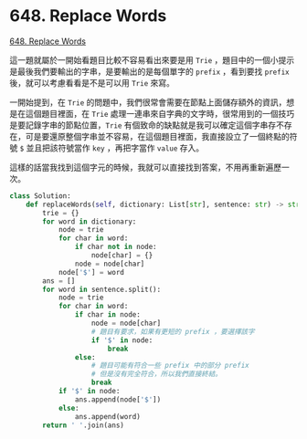 # 648. Replace Words

[648. Replace Words](https://leetcode.com/problems/replace-words/)

這一題就屬於一開始看題目比較不容易看出來要是用 `Trie` ，題目中的一個小提示是最後我們要輸出的字串，是要輸出的是每個單字的 `prefix` ，看到要找 `prefix` 後，就可以考慮看看是不是可以用 `Trie` 來寫。

一開始提到，在 `Trie` 的問題中，我們很常會需要在節點上面儲存額外的資訊，想是在這個題目裡面，在 `Trie` 處理一連串來自字典的文字時，很常用到的一個技巧是要記錄字串的節點位置，`Trie` 有個致命的缺點就是我可以確定這個字串存不存在，可是要還原整個字串並不容易，在這個題目裡面，我直接設立了一個終點的符號 `$` 並且把該符號當作 `key` ，再把字當作 `value` 存入。

這樣的話當我找到這個字元的時候，我就可以直接找到答案，不用再重新遍歷一次。

```python
class Solution:
    def replaceWords(self, dictionary: List[str], sentence: str) -> str:
        trie = {}
        for word in dictionary:
            node = trie
            for char in word:
                if char not in node:
                    node[char] = {}
                node = node[char]
            node['$'] = word
        ans = []
        for word in sentence.split():
            node = trie
            for char in word:
                if char in node:
                    node = node[char]
                    # 題目有要求，如果有更短的 prefix ，要選擇該字
                    if '$' in node:
                        break
                else:
                    # 題目可能有符合一些 prefix 中的部分 prefix 
                    # 但是沒有完全符合，所以我們直接終結。
                    break
            if '$' in node:
                ans.append(node['$'])
            else:
                ans.append(word)
        return ' '.join(ans)
```


